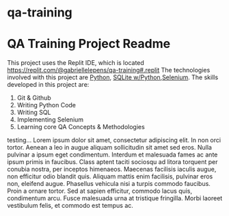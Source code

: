 # qa-training
# QA Training Project Readme
This project uses the Replit IDE, which is located https://replit.com/@gabriellelepens/qa-training#.replit
The technologies involved with this project are [Python](https://www.python.org/ ), [SQLite w/Python](https://www.geeksforgreeks.org/python-sqlite/ ),[Selenium](https://www.selenium.dev/ ).
The skills developed in this project are:
1. Git & Github
2. Writing Python Code
3. Writing SQL
4. Implementing Selenium
5. Learning core QA Concepts & Methodologies

testing...
Lorem ipsum dolor sit amet, consectetur adipiscing elit. In non orci tortor. Aenean a leo in augue aliquam sollicitudin sit amet sed eros. Nulla pulvinar a ipsum eget condimentum. Interdum et malesuada fames ac ante ipsum primis in faucibus. Class aptent taciti sociosqu ad litora torquent per conubia nostra, per inceptos himenaeos. Maecenas facilisis iaculis augue, non efficitur odio blandit quis. Aliquam mattis enim facilisis, pulvinar eros non, eleifend augue. Phasellus vehicula nisi a turpis commodo faucibus. Proin a ornare tortor. Sed at sapien efficitur, commodo lacus quis, condimentum arcu. Fusce malesuada urna at tristique fringilla. Morbi laoreet vestibulum felis, et commodo est tempus ac.
